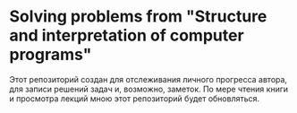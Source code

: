 # Solving problems from "Structure and interpretation of computer programs"
Этот репозиторий создан для отслеживания личного прогресса автора, для записи решений задач и, возможно, заметок.
По мере чтения книги и просмотра лекций мною этот репозиторий будет обновляться.
